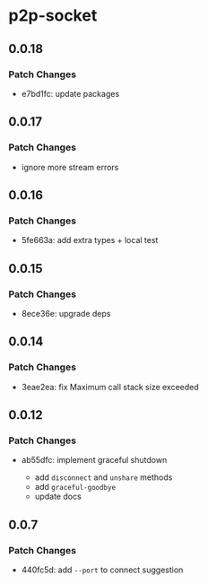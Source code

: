 # p2p-socket

## 0.0.18

### Patch Changes

- e7bd1fc: update packages

## 0.0.17

### Patch Changes

- ignore more stream errors

## 0.0.16

### Patch Changes

- 5fe663a: add extra types + local test

## 0.0.15

### Patch Changes

- 8ece36e: upgrade deps

## 0.0.14

### Patch Changes

- 3eae2ea: fix Maximum call stack size exceeded

## 0.0.12

### Patch Changes

- ab55dfc: implement graceful shutdown

  - add `disconnect` and `unshare` methods
  - add `graceful-goodbye`
  - update docs

## 0.0.7

### Patch Changes

- 440fc5d: add `--port` to connect suggestion
